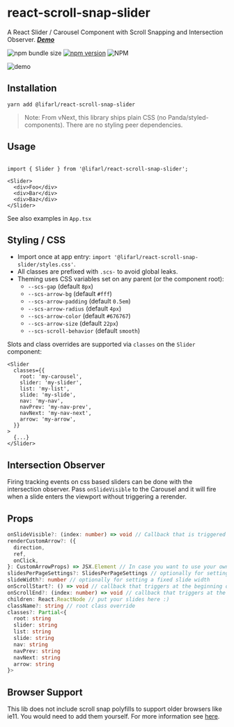 # react-scroll-snap-slider
A React Slider / Carousel Component with Scroll Snapping and Intersection Observer. ***[Demo](https://lifarl.github.io/react-scroll-snap-slider/)***

![npm bundle size](https://img.shields.io/bundlephobia/min/@lifarl/react-scroll-snap-slider)
[![npm version](https://badge.fury.io/js/%40lifarl%2Freact-scroll-snap-slider.svg)](https://badge.fury.io/js/%40lifarl%2Freact-scroll-snap-slider)
![NPM](https://img.shields.io/npm/l/@lifarl/react-scroll-snap-slider)

![demo](https://user-images.githubusercontent.com/35375260/99197384-7d8c7e80-2792-11eb-8d05-c7ab66d3bd92.png)

## Installation

```
yarn add @lifarl/react-scroll-snap-slider
```

> Note: From vNext, this library ships plain CSS (no Panda/styled-components). There are no styling peer dependencies.

## Usage


```tsx

import { Slider } from '@lifarl/react-scroll-snap-slider';

<Slider>
  <div>Foo</div>
  <div>Bar</div>
  <div>Baz</div>
</Slider>
```

See also examples in `App.tsx`

## Styling / CSS

- Import once at app entry: `import '@lifarl/react-scroll-snap-slider/styles.css'`.
- All classes are prefixed with `.scs-` to avoid global leaks.
- Theming uses CSS variables set on any parent (or the component root):
  - `--scs-gap` (default `8px`)
  - `--scs-arrow-bg` (default `#fff`)
  - `--scs-arrow-padding` (default `0.5em`)
  - `--scs-arrow-radius` (default `4px`)
  - `--scs-arrow-color` (default `#676767`)
  - `--scs-arrow-size` (default `22px`)
  - `--scs-scroll-behavior` (default `smooth`)

Slots and class overrides are supported via `classes` on the `Slider` component:

```tsx
<Slider
  classes={{
    root: 'my-carousel',
    slider: 'my-slider',
    list: 'my-list',
    slide: 'my-slide',
    nav: 'my-nav',
    navPrev: 'my-nav-prev',
    navNext: 'my-nav-next',
    arrow: 'my-arrow',
  }}
>
  {...}
</Slider>
```

## Intersection Observer

Firing tracking events on css based sliders can be done with the intersection observer. Pass `onSlideVisible` to the Carousel and it will fire when a slide enters the viewport without triggering a rerender.

## Props  

```typescript
onSlideVisible?: (index: number) => void // Callback that is triggered when a slide gets visible by a threshold of 0.5
renderCustomArrow?: ({
  direction,
  ref,
  onClick,
}: CustomArrowProps) => JSX.Element // In case you want to use your own arrow design and logic
slidesPerPageSettings?: SlidesPerPageSettings // optionally for setting fixed amounts of slides for different viewports (min-width: 512px / 753px / 1232px)
slideWidth?: number // optionally for setting a fixed slide width
onScrollStart?: () => void // callback that triggers at the beginning of the scroll event
onScrollEnd?: (index: number) => void // callback that triggers at the end of the scroll event
children: React.ReactNode // put your slides here :)
className?: string // root class override
classes?: Partial<{
  root: string
  slider: string
  list: string
  slide: string
  nav: string
  navPrev: string
  navNext: string
  arrow: string
}>
```

## Browser Support

This lib does not include scroll snap polyfills to support older browsers like ie11. You would need to add them yourself. For more information see [here](https://github.com/PureCarsLabs/css-scroll-snap-polyfill).
